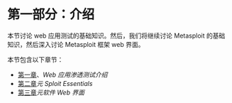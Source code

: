 # 第一部分：介绍

本节讨论 web 应用测试的基础知识。然后，我们将继续讨论 Metasploit 的基础知识，然后深入讨论 Metasploit 框架 web 界面。

本节包含以下章节：

*   [第一章](01.html)、*Web 应用渗透测试介绍*
*   [第二章](02.html)*元 Sploit Essentials*
*   [第三章](03.html)*元软件 Web 界面*